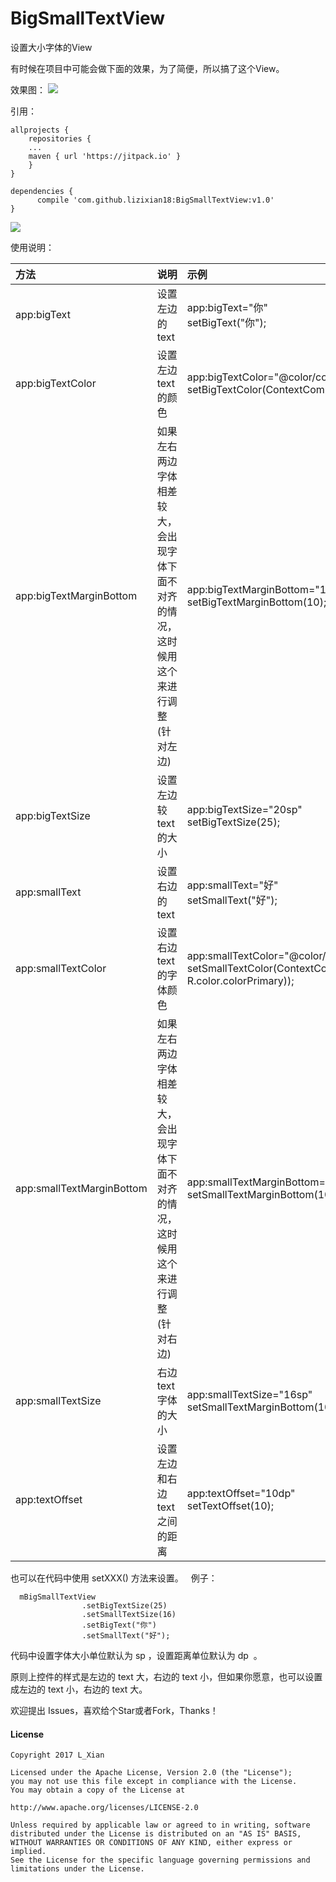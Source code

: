 # BigSmallTextView

设置大小字体的View  

有时候在项目中可能会做下面的效果，为了简便，所以搞了这个View。

效果图：
![](art/view.png)

引用：
```
allprojects {
    repositories {
	...
	maven { url 'https://jitpack.io' }
    }
}
  
dependencies {
      compile 'com.github.lizixian18:BigSmallTextView:v1.0'
}
```

[![](https://jitpack.io/v/lizixian18/BigSmallTextView.svg)](https://jitpack.io/#lizixian18/BigSmallTextView)

使用说明：

| 方法 | 说明 | 示例 |
| :-------- | :----- | :-- |
| app:bigText | 设置左边的 text | app:bigText="你"<br>setBigText("你");|
| app:bigTextColor | 设置左边 text 的颜色| app:bigTextColor="@color/colorAccent"<br>setBigTextColor(ContextCompat.getColor(this,R.color.colorAccent));|
| app:bigTextMarginBottom | 如果左右两边字体相差较大，会出现字体下面不对齐的情况，这时候用这个来进行调整(针对左边)|app:bigTextMarginBottom="10dp"<br>  setBigTextMarginBottom(10);|
| app:bigTextSize | 设置左边较 text 的大小| app:bigTextSize="20sp"<br>setBigTextSize(25);|
| app:smallText | 设置右边的 text| app:smallText="好"<br>setSmallText("好");|
| app:smallTextColor | 设置右边 text 的字体颜色| app:smallTextColor="@color/colorPrimary"<br>setSmallTextColor(ContextCompat.getColor(this, R.color.colorPrimary));|
| app:smallTextMarginBottom | 如果左右两边字体相差较大，会出现字体下面不对齐的情况，这时候用这个来进行调整(针对右边)| app:smallTextMarginBottom="10dp"<br>setSmallTextMarginBottom(10);|
| app:smallTextSize | 右边 text 字体的大小| app:smallTextSize="16sp"<br>setSmallTextMarginBottom(10); |
| app:textOffset |设置左边和右边 text 之间的距离| app:textOffset="10dp"<br>setTextOffset(10);|

也可以在代码中使用 setXXX() 方法来设置。  
例子：  
```
  mBigSmallTextView
                .setBigTextSize(25)
                .setSmallTextSize(16)
                .setBigText("你")
                .setSmallText("好");
```
代码中设置字体大小单位默认为 sp ，设置距离单位默认为 dp  。


原则上控件的样式是左边的 text 大，右边的 text 小，但如果你愿意，也可以设置成左边的 text 小，右边的 text 大。

欢迎提出 Issues，喜欢给个Star或者Fork，Thanks！

#### License

```
Copyright 2017 L_Xian   
 
Licensed under the Apache License, Version 2.0 (the "License");  
you may not use this file except in compliance with the License.  
You may obtain a copy of the License at  

http://www.apache.org/licenses/LICENSE-2.0  

Unless required by applicable law or agreed to in writing, software  
distributed under the License is distributed on an "AS IS" BASIS,  
WITHOUT WARRANTIES OR CONDITIONS OF ANY KIND, either express or implied.  
See the License for the specific language governing permissions and  
limitations under the License.
```

